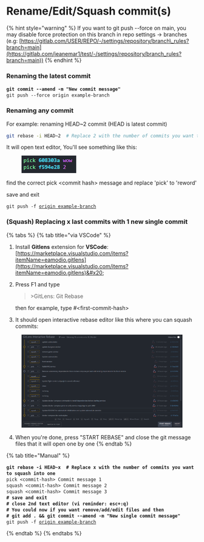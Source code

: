 # Rename/Edit/Squash commit(s)

{% hint style="warning" %}
If you want to git push --force on main, you may disable force protection on this branch in repo settings -> branches (e.g: [https://gitlab.com/USER/REPO/-/settings/repository/branch\_rules?branch=main](https://gitlab.com/jeanemar1/test/-/settings/repository/branch_rules?branch=main))
{% endhint %}

### Renaming the latest commit

<pre class="language-bash"><code class="lang-bash"><strong>git commit --amend -m "New commit message"
</strong>git push --force origin example-branch
</code></pre>

### Renaming any commit

For example: renaming HEAD\~2 commit (HEAD is latest commit)

```bash
git rebase -i HEAD~2  # Replace 2 with the number of commits you want to go back
```

It will open text editor, You'll see something like this:

<div align="left"><figure><img src="../.gitbook/assets/image (1).png" alt=""><figcaption></figcaption></figure></div>

find the correct pick \<commit hash> message and replace 'pick' to 'reword'

save and exit

<pre class="language-bash"><code class="lang-bash">git push -f <a data-footnote-ref href="#user-content-fn-1">origin example-branch</a>
</code></pre>

### (Squash) Replacing x last commits with 1 new single commit

{% tabs %}
{% tab title="via VSCode" %}
1. Install **Gitlens** extension for **VSCode**: [https://marketplace.visualstudio.com/items?itemName=eamodio.gitlens](https://marketplace.visualstudio.com/items?itemName=eamodio.gitlens)&#x20;
2.  Press F1 and type

    > \>GitLens: Git Rebase

    then for example, type #\<first-commit-hash>
3. It should open interactive rebase editor like this where you can squash commits:

<figure><img src="../.gitbook/assets/image (14).png" alt=""><figcaption></figcaption></figure>

4. When you're done, press "START REBASE" and close the git message files that it will open one by one
{% endtab %}

{% tab title="Manual" %}
<pre class="language-bash"><code class="lang-bash"><strong>git rebase -i HEAD~x  # Replace x with the number of commits you want to squash into one
</strong>pick &#x3C;commit-hash> Commit message 1
squash &#x3C;commit-hash> Commit message 2
squash &#x3C;commit-hash> Commit message 3
<strong># save and exit
</strong><strong># close 2nd text editor (vi reminder: esc+:q)
</strong><strong># You could now if you want remove/add/edit files and then
</strong><strong># git add . &#x26;&#x26; git commit --amend -m "New single commit message"
</strong>git push -f <a data-footnote-ref href="#user-content-fn-2">origin example-branch</a>
</code></pre>
{% endtab %}
{% endtabs %}



[^1]: can be omitted if its main

[^2]: Could be omitted if your current branch is already tracking the correct remote branch
